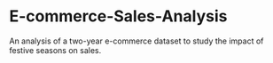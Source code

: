 # E-commerce-Sales-Analysis
An analysis of a two-year e-commerce dataset to study the impact of festive seasons on sales.
